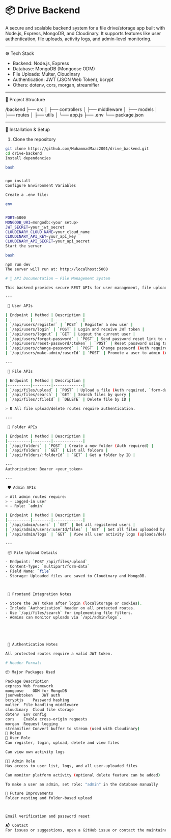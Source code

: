 # 📦 Drive Backend

A secure and scalable backend system for a file drive/storage app built with Node.js, Express, MongoDB, and Cloudinary. It supports features like user authentication, file uploads, activity logs, and admin-level monitoring.

---

 ⚙️ Tech Stack

- Backend: Node.js, Express
- Database: MongoDB (Mongoose ODM)
- File Uploads: Multer, Cloudinary
- Authentication: JWT (JSON Web Token), bcrypt
- Others: dotenv, cors, morgan, streamifier

---

 📁 Project Structure

/backend ├── src │ ├── controllers │ ├── middleware │ ├── models │ ├── routes │ ├── utils │ └── app.js ├── .env └── package.json




---

 🚀 Installation & Setup

1. Clone the repository

```bash
git clone https://github.com/MuhammadMaaz2001/drive_backend.git
cd drive-backend
Install dependencies

bash


npm install
Configure Environment Variables

Create a .env file:

env


PORT=5000
MONGODB_URI=mongodb:<your setup>
JWT_SECRET=your_jwt_secret
CLOUDINARY_CLOUD_NAME=your_cloud_name
CLOUDINARY_API_KEY=your_api_key
CLOUDINARY_API_SECRET=your_api_secret
Start the server

bash

npm run dev
The server will run at: http://localhost:5000

# 📘 API Documentation – File Management System

This backend provides secure REST APIs for user management, file uploads, folder creation, and admin control. JWT-based authentication is used throughout.

---

 👤 User APIs

| Endpoint | Method | Description |
|----------|--------|-------------|
| `/api/users/register` | `POST` | Register a new user |
| `/api/users/login` | `POST` | Login and receive JWT token |
| `/api/users/logout` | `GET` | Logout the current user |
| `/api/users/forgot-password` | `POST` | Send password reset link to email |
| `/api/users/reset-password/:token` | `POST` | Reset password using token |
| `/api/users/change-password` | `POST` | Change password (Auth required) |
| `/api/users/make-admin/:userId` | `POST` | Promote a user to admin (Auth required) |

---

 📁 File APIs

| Endpoint | Method | Description |
|----------|--------|-------------|
| `/api/files/upload` | `POST` | Upload a file (Auth required, `form-data: file`) |
| `/api/files/search` | `GET` | Search files by query |
| `/api/files/:fileId` | `DELETE` | Delete file by ID |

> 🔒 All file upload/delete routes require authentication.

---

 📂 Folder APIs

| Endpoint | Method | Description |
|----------|--------|-------------|
| `/api/folders` | `POST` | Create a new folder (Auth required) |
| `/api/folders` | `GET` | List all folders |
| `/api/folders/:folderId` | `GET` | Get a folder by ID |

---
Authorization: Bearer <your_token>

---

 🛡️ Admin APIs

> All admin routes require:
> - Logged-in user
> - Role: `admin`

| Endpoint | Method | Description |
|----------|--------|-------------|
| `/api/admin/users` | `GET` | Get all registered users |
| `/api/admin/users/:userId/files` | `GET` | Get all files uploaded by a specific user |
| `/api/admin/logs` | `GET` | View all user activity logs (uploads/deletes) |

---

 📦 File Upload Details

- Endpoint: `POST /api/files/upload`
- Content-Type: `multipart/form-data`
- Field Name: `file`
- Storage: Uploaded files are saved to Cloudinary and MongoDB.



 🧠 Frontend Integration Notes

- Store the JWT token after login (localStorage or cookies).
- Include `Authorization` header on all protected routes.
- Use `/api/files/search` for implementing file filters.
- Admins can monitor uploads via `/api/admin/logs`.





 🔐 Authentication Notes

All protected routes require a valid JWT token.

# Header Format:

📦 Major Packages Used

Package	Description
express	Web framework
mongoose	ODM for MongoDB
jsonwebtoken	JWT auth
bcryptjs	Password hashing
multer	File handling middleware
cloudinary	Cloud file storage
dotenv	Env config
cors	Enable cross-origin requests
morgan	Request logging
streamifier	Convert buffer to stream (used with Cloudinary)
👥 Roles
👤 User Role
Can register, login, upload, delete and view files

Can view own activity logs

🧑‍💼 Admin Role
Has access to user list, logs, and all user-uploaded files

Can monitor platform activity (optional delete feature can be added)

To make a user an admin, set role: "admin" in the database manually

📌 Future Improvements
Folder nesting and folder-based upload



Email verification and password reset

📬 Contact
For issues or suggestions, open a GitHub issue or contact the maintainer.

